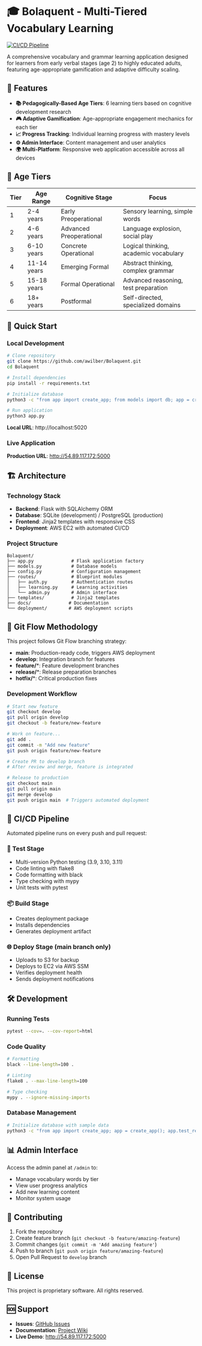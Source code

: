 # 🎓 Bolaquent - Multi-Tiered Vocabulary Learning

[![CI/CD Pipeline](https://github.com/awilber/Bolaquent/actions/workflows/ci-cd.yml/badge.svg)](https://github.com/awilber/Bolaquent/actions/workflows/ci-cd.yml)

A comprehensive vocabulary and grammar learning application designed for learners from early verbal stages (age 2) to highly educated adults, featuring age-appropriate gamification and adaptive difficulty scaling.

## 🌟 Features

- **📚 Pedagogically-Based Age Tiers**: 6 learning tiers based on cognitive development research
- **🎮 Adaptive Gamification**: Age-appropriate engagement mechanics for each tier
- **📈 Progress Tracking**: Individual learning progress with mastery levels
- **⚙️ Admin Interface**: Content management and user analytics
- **🌍 Multi-Platform**: Responsive web application accessible across all devices

## 🎯 Age Tiers

| Tier | Age Range | Cognitive Stage | Focus |
|------|-----------|----------------|-------|
| 1 | 2-4 years | Early Preoperational | Sensory learning, simple words |
| 2 | 4-6 years | Advanced Preoperational | Language explosion, social play |
| 3 | 6-10 years | Concrete Operational | Logical thinking, academic vocabulary |
| 4 | 11-14 years | Emerging Formal | Abstract thinking, complex grammar |
| 5 | 15-18 years | Formal Operational | Advanced reasoning, test preparation |
| 6 | 18+ years | Postformal | Self-directed, specialized domains |

## 🚀 Quick Start

### Local Development

```bash
# Clone repository
git clone https://github.com/awilber/Bolaquent.git
cd Bolaquent

# Install dependencies
pip install -r requirements.txt

# Initialize database
python3 -c "from app import create_app; from models import db; app = create_app(); app.app_context().push(); db.create_all()"

# Run application
python3 app.py
```

**Local URL**: http://localhost:5020

### Live Application

**Production URL**: http://54.89.117.172:5000

## 🏗️ Architecture

### Technology Stack
- **Backend**: Flask with SQLAlchemy ORM
- **Database**: SQLite (development) / PostgreSQL (production)
- **Frontend**: Jinja2 templates with responsive CSS
- **Deployment**: AWS EC2 with automated CI/CD

### Project Structure
```
Bolaquent/
├── app.py              # Flask application factory
├── models.py           # Database models
├── config.py           # Configuration management
├── routes/             # Blueprint modules
│   ├── auth.py         # Authentication routes
│   ├── learning.py     # Learning activities
│   └── admin.py        # Admin interface
├── templates/          # Jinja2 templates
├── docs/              # Documentation
└── deployment/        # AWS deployment scripts
```

## 🔄 Git Flow Methodology

This project follows Git Flow branching strategy:

- **main**: Production-ready code, triggers AWS deployment
- **develop**: Integration branch for features
- **feature/***: Feature development branches
- **release/***: Release preparation branches
- **hotfix/***: Critical production fixes

### Development Workflow

```bash
# Start new feature
git checkout develop
git pull origin develop
git checkout -b feature/new-feature

# Work on feature...
git add .
git commit -m "Add new feature"
git push origin feature/new-feature

# Create PR to develop branch
# After review and merge, feature is integrated

# Release to production
git checkout main
git pull origin main
git merge develop
git push origin main  # Triggers automated deployment
```

## 🚀 CI/CD Pipeline

Automated pipeline runs on every push and pull request:

### 🧪 Test Stage
- Multi-version Python testing (3.9, 3.10, 3.11)
- Code linting with flake8
- Code formatting with black
- Type checking with mypy
- Unit tests with pytest

### 📦 Build Stage
- Creates deployment package
- Installs dependencies
- Generates deployment artifact

### 🌐 Deploy Stage (main branch only)
- Uploads to S3 for backup
- Deploys to EC2 via AWS SSM
- Verifies deployment health
- Sends deployment notifications

## 🛠️ Development

### Running Tests
```bash
pytest --cov=. --cov-report=html
```

### Code Quality
```bash
# Formatting
black --line-length=100 .

# Linting  
flake8 . --max-line-length=100

# Type checking
mypy . --ignore-missing-imports
```

### Database Management
```bash
# Initialize database with sample data
python3 -c "from app import create_app; app = create_app(); app.test_request_context().push(); exec(open('init_db.py').read())"
```

## 📊 Admin Interface

Access the admin panel at `/admin` to:
- Manage vocabulary words by tier
- View user progress analytics
- Add new learning content
- Monitor system usage

## 🤝 Contributing

1. Fork the repository
2. Create feature branch (`git checkout -b feature/amazing-feature`)
3. Commit changes (`git commit -m 'Add amazing feature'`)
4. Push to branch (`git push origin feature/amazing-feature`)
5. Open Pull Request to `develop` branch

## 📝 License

This project is proprietary software. All rights reserved.

## 🆘 Support

- **Issues**: [GitHub Issues](https://github.com/awilber/Bolaquent/issues)
- **Documentation**: [Project Wiki](https://github.com/awilber/Bolaquent/wiki)
- **Live Demo**: http://54.89.117.172:5000